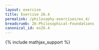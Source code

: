 ```yaml
---
layout: exercise
title: Exercise 26.4
permalink: /philosophy-exercises/ex_4/
breadcrumb: 26-Philosophical-Foundations
canonical_id: ex26.4
---
```


{% include mathjax_support %}
